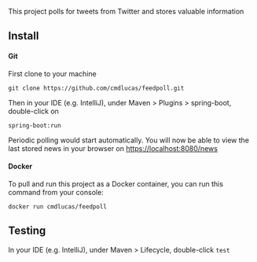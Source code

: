 This project polls for tweets from Twitter and stores valuable information

## Install 

#### Git

First clone to your machine

`git clone https://github.com/cmdlucas/feedpoll.git`

Then in your IDE (e.g. IntelliJ), under Maven > Plugins > spring-boot, double-click on

`spring-boot:run`

Periodic polling would start automatically. You will now be able to view the last stored news in your browser on [https://localhost:8080/news](https://localhost:8080/news) 

#### Docker

To pull and run this project as a Docker container, you can run this command from your console:

`docker run cmdlucas/feedpoll`

## Testing

In your IDE (e.g. IntelliJ), under Maven > Lifecycle, double-click `test`



